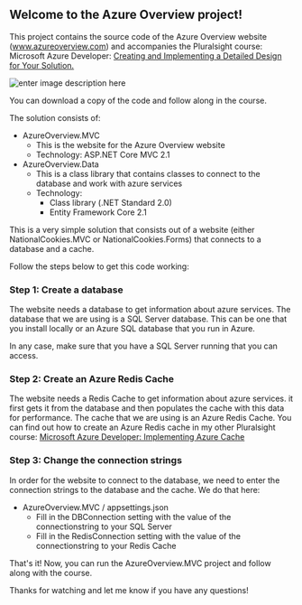 ## Welcome to the Azure Overview project!

This project contains the source code of the Azure Overview website (www.azureoverview.com) and accompanies the Pluralsight course: Microsoft Azure Developer: [Creating and Implementing a Detailed Design for Your Solution.](https://app.pluralsight.com/profile/author/barry-luijbregts)

![enter image description here](https://www.pluralsight.com/content/dam/pluralsight/newsroom/brand-assets/logos/pluralsight-logo-vrt-color-2.png)  

You can download a copy of the code and follow along in the course.

The solution consists of:

 - AzureOverview.MVC
	 - This is the website for the Azure Overview website
	 - Technology: ASP.NET Core MVC 2.1	 
 - AzureOverview.Data
	 - This is a class library that contains classes to connect to the database and work with azure services
	 - Technology: 
	 	- Class library (.NET Standard 2.0)
		- Entity Framework Core 2.1
		
This is a very simple solution that consists out of a website (either NationalCookies.MVC or NationalCookies.Forms) that connects to a database and a cache.

Follow the steps below to get this code working:

### Step 1: Create a database
The website needs a database to get information about azure services. The database that we are using is a SQL Server database. This can be one that you install locally or an Azure SQL database that you run in Azure. 

In any case, make sure that you have a SQL Server running that you can access.

### Step 2: Create an Azure Redis Cache
The website needs a Redis Cache to get information about azure services. it first gets it from the database and then populates the cache with this data for performance. The cache that we are using is an Azure Redis Cache. You can find out how to create an Azure Redis cache in my other Pluralsight course: [Microsoft Azure Developer: Implementing Azure Cache](https://app.pluralsight.com/library/courses/microsoft-azure-cache-implementing/table-of-contents)

### Step 3: Change the connection strings
In order for the website to connect to the database, we need to enter the connection strings to the database and the cache.
We do that here:

-  AzureOverview.MVC / appsettings.json
	- Fill in the DBConnection setting with the value of the connectionstring to your SQL Server
	- Fill in the RedisConnection setting with the value of the connectionstring to your Redis Cache
  

That's it! Now, you can run the AzureOverview.MVC project and follow along with the course. 

Thanks for watching and let me know if you have any questions!
